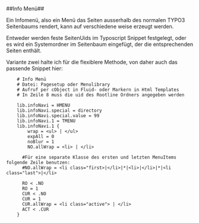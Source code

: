 ##Info Menü##

Ein Infomenü, also ein Menü das Seiten ausserhalb des normalen TYPO3 Seitenbaums rendert, kann auf verschiedene weise erzeugt werden.

Entweder werden feste SeitenUids im Typoscript Snippet festgelegt, oder es wird ein Systemordner im Seitenbaum eingefügt, der die entsprechenden Seiten enthält.

Variante zwei halte ich für die flexiblere Methode, von daher auch das passende Snippet hier:

```
    # Info Menü
    # Datei: Pagesetup oder Menulibrary
    # Aufruf per cObject in Fluid- oder Markern in Html Templates
    # In Zeile 8 muss die uid des Rootline Ordners angegeben werden
    
    lib.infoNavi = HMENU
    lib.infoNavi.special = directory
    lib.infoNavi.special.value = 99
    lib.infoNavi.1 = TMENU
    lib.infoNavi.1 {
        wrap = <ul> | </ul>
        expAll = 0
        noBlur = 1
        NO.allWrap = <li> | </li>

      #Für eine separate Klasse des ersten und letzten MenuItems folgende Zeile benutzen:
      #NO.allWrap = <li class="first>|</li>|*|<li>|</li>|*|<li class="last">|</li>

      RO < .NO
      RO = 1
      CUR < .NO
      CUR = 1
      CUR.allWrap = <li class="active"> | </li>
      ACT < .CUR
    }
```
